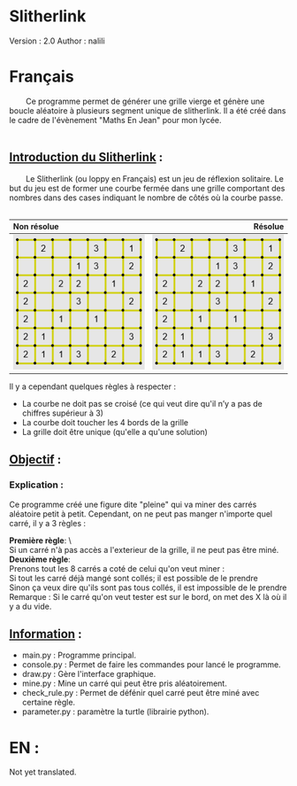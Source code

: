 # Slitherlink
Version : 2.0 
Author : nalili

# Français 

<div style="text-indent: 30px;">Ce programme permet de générer une grille vierge et génère une boucle aléatoire à plusieurs segment unique de slitherlink.
Il a été créé dans le cadre de l'évènement "Maths En Jean" pour mon lycée.</div><br>

## <ins>Introduction du Slitherlink</ins> :

<div style="text-indent: 30px;">Le Slitherlink (ou loppy en Français) est un jeu de réflexion solitaire. Le but du jeu est de former une courbe fermée dans une grille comportant des nombres dans des cases indiquant le nombre de côtés où la courbe passe.</div><br>



Non résolue|Résolue
:---|---:
<img src="Picture/no_resolved.jpg"> | <img src="Picture/no_resolved.jpg">


Il y a cependant quelques règles à respecter : </div>

* La courbe ne doit pas se croisé (ce qui veut dire qu'il n’y a pas de chiffres supérieur à 3)
* La courbe doit toucher les 4 bords de la grille
* La grille doit être unique (qu'elle a qu'une solution)

## <ins>Objectif</ins> :




### Explication :  

Ce programme créé une figure dite "pleine" qui va miner des carrés aléatoire petit à petit. 
Cependant, on ne peut pas manger n'importe quel carré, il y a 3 règles : 

**Première règle**: \  
Si un carré n'à pas accès a l'exterieur de la grille, il ne peut pas être miné.\
**Deuxième règle**:  \
Prenons tout les 8 carrés a coté de celui qu'on veut miner : \
Si tout les carré déjà mangé sont collés; il est possible de le prendre\
Sinon ça veux dire qu'ils sont pas tous collés, il est impossible de le prendre \
Remarque : Si le carré qu'on veut tester est sur le bord, on met des X là où il y a du vide.

## <ins>Information</ins> :

* main.py : Programme principal.
* console.py : Permet de faire les commandes pour lancé le programme. 
* draw.py : Gère l'interface graphique.
* mine.py : Mine un carré qui peut être pris aléatoirement. 
* check_rule.py : Permet de défénir quel carré peut être miné avec certaine règle. 
* parameter.py : paramètre la turtle (librairie python). 



# EN : 
Not yet translated.
